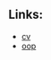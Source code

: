 ## Links:

<!-- [links] -->
- [cv](https://5-mins.tskaneva.com/cv/)
- [oop](https://5-mins.tskaneva.com/oop/)
<!-- [/links] -->